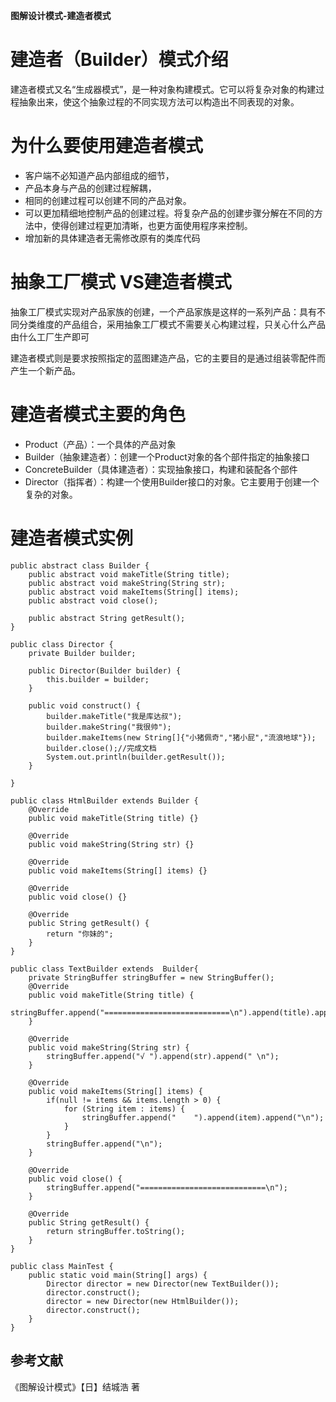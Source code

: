 **图解设计模式-建造者模式**
# 建造者（Builder）模式介绍
建造者模式又名“生成器模式”，是一种对象构建模式。它可以将复杂对象的构建过程抽象出来，使这个抽象过程的不同实现方法可以构造出不同表现的对象。
# 为什么要使用建造者模式
* 客户端不必知道产品内部组成的细节，
* 产品本身与产品的创建过程解耦，
* 相同的创建过程可以创建不同的产品对象。
* 可以更加精细地控制产品的创建过程。将复杂产品的创建步骤分解在不同的方法中，使得创建过程更加清晰，也更方面使用程序来控制。
* 增加新的具体建造者无需修改原有的类库代码
# 抽象工厂模式 VS建造者模式
抽象工厂模式实现对产品家族的创建，一个产品家族是这样的一系列产品：具有不同分类维度的产品组合，采用抽象工厂模式不需要关心构建过程，只关心什么产品由什么工厂生产即可

建造者模式则是要求按照指定的蓝图建造产品，它的主要目的是通过组装零配件而产生一个新产品。

# 建造者模式主要的角色
* Product（产品）：一个具体的产品对象
* Builder（抽象建造者）：创建一个Product对象的各个部件指定的抽象接口
* ConcreteBuilder（具体建造者）：实现抽象接口，构建和装配各个部件
* Director（指挥者）：构建一个使用Builder接口的对象。它主要用于创建一个复杂的对象。
# 建造者模式实例
```
public abstract class Builder {
    public abstract void makeTitle(String title);
    public abstract void makeString(String str);
    public abstract void makeItems(String[] items);
    public abstract void close();

    public abstract String getResult();
}

public class Director {
    private Builder builder;

    public Director(Builder builder) {
        this.builder = builder;
    }

    public void construct() {
        builder.makeTitle("我是库达叔");
        builder.makeString("我很帅");
        builder.makeItems(new String[]{"小猪佩奇","猪小屁","流浪地球"});
        builder.close();//完成文档
        System.out.println(builder.getResult());
    }

}

public class HtmlBuilder extends Builder {
    @Override
    public void makeTitle(String title) {}

    @Override
    public void makeString(String str) {}

    @Override
    public void makeItems(String[] items) {}

    @Override
    public void close() {}

    @Override
    public String getResult() {
        return "你妹的";
    }
}

public class TextBuilder extends  Builder{
    private StringBuffer stringBuffer = new StringBuffer();
    @Override
    public void makeTitle(String title) {
        stringBuffer.append("============================\n").append(title).append("\n");
    }

    @Override
    public void makeString(String str) {
        stringBuffer.append("√ ").append(str).append(" \n");
    }

    @Override
    public void makeItems(String[] items) {
        if(null != items && items.length > 0) {
            for (String item : items) {
                stringBuffer.append("    ").append(item).append("\n");
            }
        }
        stringBuffer.append("\n");
    }

    @Override
    public void close() {
        stringBuffer.append("============================\n");
    }

    @Override
    public String getResult() {
        return stringBuffer.toString();
    }
}

public class MainTest {
    public static void main(String[] args) {
        Director director = new Director(new TextBuilder());
        director.construct();
        director = new Director(new HtmlBuilder());
        director.construct();
    }
}
```

## 参考文献
《图解设计模式》【日】结城浩 著

